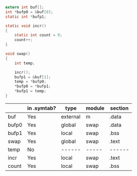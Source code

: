
``` c
extern int buf[];
int *bufp0 = &buf[0];
static int *bufp1;

static void incr()
{
    static int count = 0;
    count++;
}

void swap()
{
    int temp;

    incr();
    bufp1 = &buf[1];
    temp = *bufp0;
    *bufp0 = *bufp1;
    *bufp1 = temp;
}

```

|    |in .symtab?| type | module | section |
|----|-----------|------|--------|---------|
|buf |     Yes   |external|m       | .data   |
|bufp0|    Yes   |global|swap    | .data   |
|bufp1|    Yes   |local |swap    | .bss    |
|swap|     Yes   |global|swap    | .text   |
|temp|     No    |------|-----   | ------  |
|incr|     Yes   |local |swap    | .text   |
|count|    Yes   |local |swap    | .bss    |